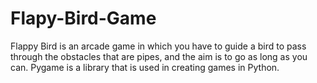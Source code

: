 # Flapy-Bird-Game
Flappy Bird is an arcade game in which you have to guide a bird to pass through the obstacles that are pipes, and the aim is to go as long as you can.
Pygame is a library that is used in creating games in Python.
